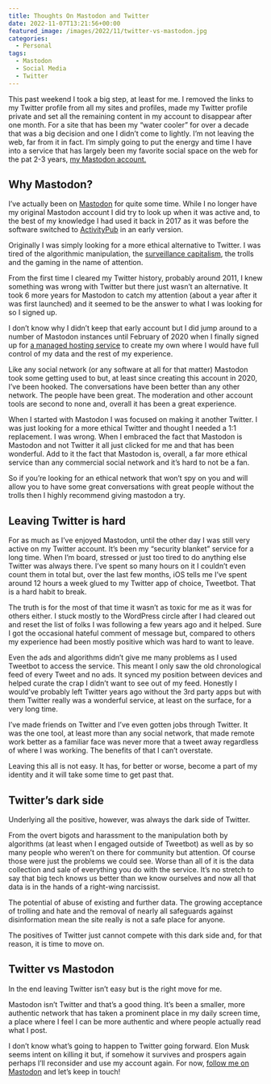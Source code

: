 ```yaml
---
title: Thoughts On Mastodon and Twitter
date: 2022-11-07T13:21:56+00:00
featured_image: /images/2022/11/twitter-vs-mastodon.jpg
categories:
  - Personal
tags:
  - Mastodon
  - Social Media
  - Twitter
---
```


This past weekend I took a big step, at least for me. I removed the links to my Twitter profile from all my sites and profiles, made my Twitter profile private and set all the remaining content in my account to disappear after one month. For a site that has been my “water cooler” for over a decade that was a big decision and one I didn’t come to lightly.
I’m not leaving the web, far from it in fact. I’m simply going to put the energy and time I have into a service that has largely been my favorite social space on the web for the pat 2-3 years, [my Mastodon account.][1]

## Why Mastodon?

I’ve actually been on [Mastodon][2] for quite some time. While I no longer have my original Mastodon account I did try to look up when it was active and, to the best of my knowledge I had used it back in 2017 as it was before the software switched to [ActivityPub][3] in an early version.

Originally I was simply looking for a more ethical alternative to Twitter. I was tired of the algorithmic manipulation, the [surveillance capitalism][4], the trolls and the gaming in the name of attention.

From the first time I cleared my Twitter history, probably around 2011, I knew something was wrong with Twitter but there just wasn’t an alternative. It took 6 more years for Mastodon to catch my attention (about a year after it was first launched) and it seemed to be the answer to what I was looking for so I signed up.

I don’t know why I didn’t keep that early account but I did jump around to a number of Mastodon instances until February of 2020 when I finally signed up for [a managed hosting service][5] to create my own where I would have full control of my data and the rest of my experience.

Like any social network (or any software at all for that matter) Mastodon took some getting used to but, at least since creating this account in 2020, I’ve been hooked. The conversations have been better than any other network. The people have been great. The moderation and other account tools are second to none and, overall it has been a great experience.

When I started with Mastodon I was focused on making it another Twitter. I was just looking for a more ethical Twitter and thought I needed a 1:1 replacement. I was wrong. When I embraced the fact that Mastodon is Mastodon and not Twitter it all just clicked for me and that has been wonderful. Add to it the fact that Mastodon is, overall, a far more ethical service than any commercial social network and it’s hard to not be a fan.

So if you’re looking for an ethical network that won’t spy on you and will allow you to have some great conversations with great people without the trolls then I highly recommend giving mastodon a try.

## Leaving Twitter is hard

For as much as I’ve enjoyed Mastodon, until the other day I was still very active on my Twitter account. It’s been my “security blanket” service for a long time. When I’m board, stressed or just too tired to do anything else Twitter was always there. I’ve spent so many hours on it I couldn’t even count them in total but, over the last few months, iOS tells me I’ve spent around 12 hours a week glued to my Twitter app of choice, Tweetbot. That is a hard habit to break.

The truth is for the most of that time it wasn’t as toxic for me as it was for others either. I stuck mostly to the WordPress circle after I had cleared out and reset the list of folks I was following a few years ago and it helped. Sure I got the occasional hateful comment of message but, compared to others my experience had been mostly positive which was hard to want to leave.

Even the ads and algorithms didn’t give me many problems as I used Tweetbot to access the service. This meant I only saw the old chronological feed of every Tweet and no ads. It synced my position between devices and helped curate the crap I didn’t want to see out of my feed. Honestly I would’ve probably left Twitter years ago without the 3rd party apps but with them Twitter really was a wonderful service, at least on the surface, for a very long time.

I’ve made friends on Twitter and I’ve even gotten jobs through Twitter. It was the one tool, at least more than any social network, that made remote work better as a familiar face was never more that a tweet away regardless of where I was working. The benefits of that I can’t overstate.

Leaving this all is not easy. It has, for better or worse, become a part of my identity and it will take some time to get past that.

## Twitter’s dark side

Underlying all the positive, however, was always the dark side of Twitter.

From the overt bigots and harassment to the manipulation both by algorithms (at least when I engaged outside of Tweetbot) as well as by so many people who weren’t on there for community but attention. Of course those were just the problems we could see. Worse than all of it is the data collection and sale of everything you do with the service. It’s no stretch to say that big tech knows us better than we know ourselves and now all that data is in the hands of a right-wing narcissist.

The potential of abuse of existing and further data. The growing acceptance of trolling and hate and the removal of nearly all safeguards against disinformation mean the site really is not a safe place for anyone.

The positives of Twitter just cannot compete with this dark side and, for that reason, it is time to move on.

## Twitter vs Mastodon

In the end leaving Twitter isn’t easy but is the right move for me.

Mastodon isn’t Twitter and that’s a good thing. It’s been a smaller, more authentic network that has taken a prominent place in my daily screen time, a place where I feel I can be more authentic and where people actually read what I post.

I don’t know what’s going to happen to Twitter going forward. Elon Musk seems intent on killing it but, if somehow it survives and prospers again perhaps I’ll reconsider and use my account again. For now, [follow me on Mastodon][6] and let’s keep in touch!

 [1]: Https://mastodon.chriswiegman.com/
 [2]: https://joinmastodon.org/
 [3]: https://activitypub.rocks/
 [4]: https://en.wikipedia.org/wiki/Surveillance_capitalism
 [5]: https://masto.host/
 [6]: https://mastodon.chriswiegman.com/